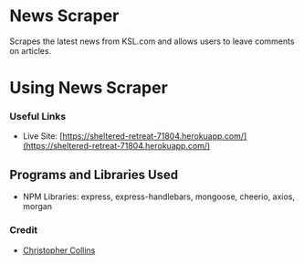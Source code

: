 # News Scraper

Scrapes the latest news from KSL.com and allows users to leave comments on articles. 

# Using News Scraper

### Useful Links
* Live Site: [https://sheltered-retreat-71804.herokuapp.com/](https://sheltered-retreat-71804.herokuapp.com/)

## Programs and Libraries Used
* NPM Libraries: express, express-handlebars, mongoose, cheerio, axios, morgan

### Credit 
* [Christopher Collins](https://ccollins.io)